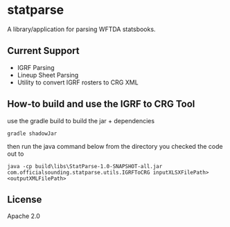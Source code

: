 # statparse

A library/application for parsing WFTDA statsbooks. 

## Current Support

  * IGRF Parsing
  * Lineup Sheet Parsing
  * Utility to convert IGRF rosters to CRG XML
 
## How-to build and use the IGRF to CRG Tool

use the gradle build to build the jar + dependencies  

`gradle shadowJar`
 
then run the java command below from the directory you checked the code out to

`java -cp build\libs\StatParse-1.0-SNAPSHOT-all.jar com.officialsounding.statparse.utils.IGRFToCRG inputXLSXFilePath> <outputXMLFilePath>`

## License
Apache 2.0
